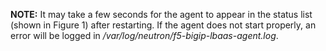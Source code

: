 **NOTE:** It may take a few seconds for the agent to appear in the status list (shown in Figure 1) after restarting. If the agent does not start properly, an error will be logged in */var/log/neutron/f5-bigip-lbaas-agent.log*.

